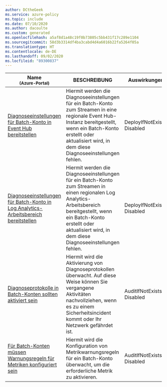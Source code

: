 ```yaml
---
author: DCtheGeek
ms.service: azure-policy
ms.topic: include
ms.date: 07/10/2020
ms.author: dacoulte
ms.custom: generated
ms.openlocfilehash: a5af8d1a48c19f0b73805c5bb431f17c289e1104
ms.sourcegitcommit: 58d3b3314df4ba3cabd4d4a6016b22fa5264f05a
ms.translationtype: HT
ms.contentlocale: de-DE
ms.lasthandoff: 09/02/2020
ms.locfileid: "89300837"
---
```

|Name<br /><sub>(Azure-Portal)</sub> |BESCHREIBUNG |Auswirkungen |Version<br /><sub>(GitHub)</sub> |
|---|---|---|---|
|[Diagnoseeinstellungen für Batch-Konto in Event Hub bereitstellen](https://portal.azure.com/#blade/Microsoft_Azure_Policy/PolicyDetailBlade/definitionId/%2Fproviders%2FMicrosoft.Authorization%2FpolicyDefinitions%2Fdb51110f-0865-4a6e-b274-e2e07a5b2cd7) |Hiermit werden die Diagnoseeinstellungen für ein Batch-Konto zum Streamen in eine regionale Event Hub-Instanz bereitgestellt, wenn ein Batch-Konto erstellt oder aktualisiert wird, in dem diese Diagnoseeinstellungen fehlen. |DeployIfNotExists, Disabled |[2.0.0](https://github.com/Azure/azure-policy/blob/master/built-in-policies/policyDefinitions/Monitoring/Batch_DeployDiagnosticLog_Deploy_EventHub.json) |
|[Diagnoseeinstellungen für Batch-Konto in Log Analytics-Arbeitsbereich bereitstellen](https://portal.azure.com/#blade/Microsoft_Azure_Policy/PolicyDetailBlade/definitionId/%2Fproviders%2FMicrosoft.Authorization%2FpolicyDefinitions%2Fc84e5349-db6d-4769-805e-e14037dab9b5) |Hiermit werden die Diagnoseeinstellungen für ein Batch-Konto zum Streamen in einen regionalen Log Analytics-Arbeitsbereich bereitgestellt, wenn ein Batch-Konto erstellt oder aktualisiert wird, in dem diese Diagnoseeinstellungen fehlen. |DeployIfNotExists, Disabled |[1.0.0](https://github.com/Azure/azure-policy/blob/master/built-in-policies/policyDefinitions/Monitoring/Batch_DeployDiagnosticLog_Deploy_LogAnalytics.json) |
|[Diagnoseprotokolle in Batch-Konten sollten aktiviert sein](https://portal.azure.com/#blade/Microsoft_Azure_Policy/PolicyDetailBlade/definitionId/%2Fproviders%2FMicrosoft.Authorization%2FpolicyDefinitions%2F428256e6-1fac-4f48-a757-df34c2b3336d) |Hiermit wird die Aktivierung von Diagnoseprotokollen überwacht. Auf diese Weise können Sie vergangene Aktivitäten nachvollziehen, wenn es zu einem Sicherheitsincident kommt oder Ihr Netzwerk gefährdet ist. |AuditIfNotExists, Disabled |[3.0.0](https://github.com/Azure/azure-policy/blob/master/built-in-policies/policyDefinitions/Batch/Batch_AuditDiagnosticLog_Audit.json) |
|[Für Batch-Konten müssen Warnungsregeln für Metriken konfiguriert sein](https://portal.azure.com/#blade/Microsoft_Azure_Policy/PolicyDetailBlade/definitionId/%2Fproviders%2FMicrosoft.Authorization%2FpolicyDefinitions%2F26ee67a2-f81a-4ba8-b9ce-8550bd5ee1a7) |Hiermit wird die Konfiguration von Metrikwarnungsregeln für ein Batch-Konto überwacht, um die erforderliche Metrik zu aktivieren. |AuditIfNotExists, Disabled |[1.0.0](https://github.com/Azure/azure-policy/blob/master/built-in-policies/policyDefinitions/Batch/Batch_AuditMetricAlerts_Audit.json) |
